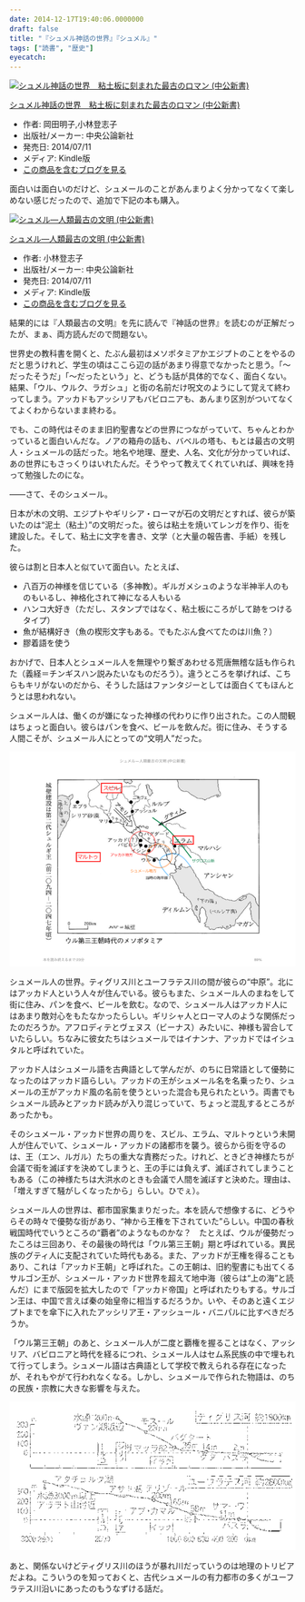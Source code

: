 ```yaml
---
date: 2014-12-17T19:40:06.0000000
draft: false
title: "『シュメル神話の世界』『シュメル』"
tags: ["読書", "歴史"]
eyecatch: 
---
```

<p><div class="hatena-asin-detail"><a href="http://www.amazon.co.jp/exec/obidos/ASIN/B00LMB2M5C/bestylesnet-22/"><img src="http://ecx.images-amazon.com/images/I/31IdXB32HhL._SL160_.jpg" class="hatena-asin-detail-image" alt="シュメル神話の世界　粘土板に刻まれた最古のロマン (中公新書)" title="シュメル神話の世界　粘土板に刻まれた最古のロマン (中公新書)"></a><div class="hatena-asin-detail-info"><p class="hatena-asin-detail-title"><a href="http://www.amazon.co.jp/exec/obidos/ASIN/B00LMB2M5C/bestylesnet-22/">シュメル神話の世界　粘土板に刻まれた最古のロマン (中公新書)</a></p><ul><li><span class="hatena-asin-detail-label">作者:</span> 岡田明子,小林登志子</li><li><span class="hatena-asin-detail-label">出版社/メーカー:</span> 中央公論新社</li><li><span class="hatena-asin-detail-label">発売日:</span> 2014/07/11</li><li><span class="hatena-asin-detail-label">メディア:</span> Kindle版</li><li><a href="http://d.hatena.ne.jp/asin/B00LMB2M5C/bestylesnet-22" target="_blank">この商品を含むブログを見る</a></li></ul></div><div class="hatena-asin-detail-foot"></div></div></p><p>面白いは面白いのだけど、シュメールのことがあんまりよく分かってなくて楽しめない感じだったので、追加で下記の本も購入。</p><p><div class="hatena-asin-detail"><a href="http://www.amazon.co.jp/exec/obidos/ASIN/B00LMB0KVK/bestylesnet-22/"><img src="http://ecx.images-amazon.com/images/I/313LDm-roaL._SL160_.jpg" class="hatena-asin-detail-image" alt="シュメル―人類最古の文明 (中公新書)" title="シュメル―人類最古の文明 (中公新書)"></a><div class="hatena-asin-detail-info"><p class="hatena-asin-detail-title"><a href="http://www.amazon.co.jp/exec/obidos/ASIN/B00LMB0KVK/bestylesnet-22/">シュメル―人類最古の文明 (中公新書)</a></p><ul><li><span class="hatena-asin-detail-label">作者:</span> 小林登志子</li><li><span class="hatena-asin-detail-label">出版社/メーカー:</span> 中央公論新社</li><li><span class="hatena-asin-detail-label">発売日:</span> 2014/07/11</li><li><span class="hatena-asin-detail-label">メディア:</span> Kindle版</li><li><a href="http://d.hatena.ne.jp/asin/B00LMB0KVK/bestylesnet-22" target="_blank">この商品を含むブログを見る</a></li></ul></div><div class="hatena-asin-detail-foot"></div></div></p><p>結果的には『人類最古の文明』を先に読んで『神話の世界』を読むのが正解だったが、まぁ、両方読んだので問題ない。</p><p>世界史の教科書を開くと、たぶん最初はメソポタミアかエジプトのことをやるのだと思うけれど、学生の頃はここら辺の話があまり得意でなかったと思う。「～だったそうだ」「～だったという」と、どうも話が具体的でなく、面白くない。結果、「ウル、ウルク、ラガシュ」と街の名前だけ呪文のようにして覚えて終わってしまう。アッカドもアッシリアもバビロニアも、あんまり区別がついてなくてよくわからないまま終わる。</p><p>でも、この時代はそのまま旧約聖書などの世界につながっていて、ちゃんとわかっていると面白いんだな。ノアの箱舟の話も、バベルの塔も、もとは最古の文明人・シュメールの話だった。地名や地理、歴史、人名、文化が分かっていれば、あの世界にもさっくりはいれたんだ。そうやって教えてくれていれば、興味を持って勉強したのにな。</p><p>――さて、そのシュメール。</p><p>日本が木の文明、エジプトやギリシア・ローマが石の文明だとすれば、彼らが築いたのは“泥土（粘土）”の文明だった。彼らは粘土を焼いてレンガを作り、街を建設した。そして、粘土に文字を書き、文学（と大量の報告書、手紙）を残した。</p><p>彼らは割と日本人と似ていて面白い。たとえば、</p>

<ul>
<li>八百万の神様を信じている（多神教）。ギルガメシュのような半神半人のものもいるし、神格化されて神になる人もいる</li>
<li>ハンコ大好き（ただし、スタンプではなく、粘土板にころがして跡をつけるタイプ）</li>
<li>魚が結構好き（魚の楔形文字もある。でもたぶん食べてたのは川魚？）</li>
<li>膠着語を使う</li>
</ul><p>おかげで、日本人とシュメール人を無理やり繋ぎあわせる荒唐無稽な話も作られた（義経＝チンギスハン説みたいなものだろう）。違うところを挙げれば、こちらもキリがないのだから、そうした話はファンタジーとしては面白くてもほんとうとは思われない。</p><p>シュメール人は、働くのが嫌になった神様の代わりに作り出された。この人間観はちょっと面白い。彼らはパンを食べ、ビールを飲んだ。街に住み、そうする人間こそが、シュメール人にとっての“文明人”だった。</p><p><span itemscope itemtype="http://schema.org/Photograph"><img src="20141217185946.png" alt="f:id:daruyanagi:20141217185946p:plain" title="f:id:daruyanagi:20141217185946p:plain" class="hatena-fotolife" itemprop="image"></span></p><p>シュメール人の世界。ティグリス川とユーフラテス川の間が彼らの“中原”。北にはアッカド人という人々が住んでいる。彼らもまた、シュメール人のまねをして街に住み、パンを食べ、ビールを飲む。なので、シュメール人はアッカド人にはあまり敵対心をもたなかったらしい。ギリシャ人とローマ人のような関係だったのだろうか。アフロディテとヴェヌス（ビーナス）みたいに、神様も習合していたらしい。ちなみに彼女たちはシュメールではイナンナ、アッカドではイシュタルと呼ばれていた。</p><p>アッカド人はシュメール語を古典語として学んだが、のちに日常語として優勢になったのはアッカド語らしい。アッカドの王がシュメール名を名乗ったり、シュメールの王がアッカド風の名前を使うといった混合も見られたという。両書でもシュメール読みとアッカド読みが入り混じっていて、ちょっと混乱するところがあったかも。</p><p>そのシュメール・アッカド世界の周りを、スビル、エラム、マルトゥという未開人が住んでいて、シュメール・アッカドの諸都市を襲う。彼らから街を守るのは、王（エン、ルガル）たちの重大な責務だった。けれど、ときどき神様たちが会議で街を滅ぼすを決めてしまうと、王の手には負えず、滅ぼされてしまうこともある（この神様たちは大洪水のときも会議で人間を滅ぼすと決めた。理由は、「増えすぎて騒がしくなったから」らしい。ひでぇ）。</p><p>シュメール人の世界は、都市国家集まりだった。本を読んで想像するに、どうやらその時々で優勢な街があり、“神から王権を下されていた”らしい。中国の春秋戦国時代でいうところの“覇者”のようなものかな？　たとえば、ウルが優勢だったころは三回あり、その最後の時代は「ウル第三王朝」期と呼ばれている。異民族のグティ人に支配されていた時代もある。また、アッカドが王権を得ることもあり、これは「アッカド王朝」と呼ばれた。この王朝は、旧約聖書にも出てくるサルゴン王が、シュメール・アッカド世界を超えて地中海（彼らは“上の海”と読んだ）にまで版図を拡大したので「アッカド帝国」と呼ばれたりもする。サルゴン王は、中国で言えば秦の始皇帝に相当するだろうか。いや、そのあと遠くエジプトまでを傘下に入れたアッシリア王・アッシュール・バニパルに比すべきだろうか。</p><p>「ウル第三王朝」のあと、シュメール人が二度と覇権を握ることはなく、アッシリア、バビロニアと時代を経るにつれ、シュメール人はセム系民族の中で埋もれて行ってしまう。シュメール語は古典語として学校で教えられる存在になったが、それもやがて行われなくなる。しかし、シュメールで作られた物語は、のちの民族・宗教に大きな影響を与えた。</p><p><span itemscope itemtype="http://schema.org/Photograph"><img src="20141217193132.png" alt="f:id:daruyanagi:20141217193132p:plain" title="f:id:daruyanagi:20141217193132p:plain" class="hatena-fotolife" itemprop="image"></span></p><p>あと、関係ないけどティグリス川のほうが暴れ川だっていうのは地理のトリビアだよね。こういうのを知っておくと、古代シュメールの有力都市の多くがユーフラテス川沿いにあったのもうなずける話だ。</p>

